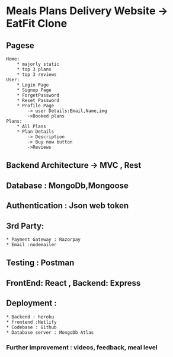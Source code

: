 # Meals Plans Delivery Website -> EatFit Clone

## Pagese
    Home:
        * majorly static
        * top 3 plans
        * top 3 reviews
    User:
        * Login Page
        * Signup Page
        * ForgetPassword
        * Reset Password
        * Profile Page
            -> user Details:Email,Name,img
            ->Booked plans
    Plans:
        * All Plans
        * Plan Details
            -> Description
            -> Buy now button
            ->Reviews

## Backend Architecture -> MVC , Rest

## Database : MongoDb,Mongoose

## Authentication : Json web token

## 3rd Party:
    * Payment Gateway : Razorpay
    * Email :nodemailer

## Testing : Postman

## FrontEnd: React , Backend: Express

## Deployment :
    * Backend : heroku
    * frontend :Netlify
    * Codebase : Github
    * Database server : MongoDb Atlas



### Further improvement : videos, feedback, meal level